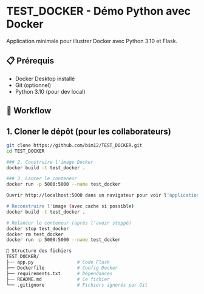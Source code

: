 # TEST_DOCKER - Démo Python avec Docker  

Application minimale pour illustrer Docker avec Python 3.10 et Flask.  

## 📋 Prérequis  
- Docker Desktop installé  
- Git (optionnel)  
- Python 3.10 (pour dev local)  

## 🚀 Workflow  

## 1. Cloner le dépôt (pour les collaborateurs)  
```bash
git clone https://github.com/bim12/TEST_DOCKER.git
cd TEST_DOCKER

### 2. Construire l'image Docker
docker build -t test_docker .

### 3. Lancer le conteneur
docker run -p 5000:5000 --name test_docker

Ouvrir http://localhost:5000 dans un navigateur pour voir l'application en action.

# Reconstruire l'image (avec cache si possible)  
docker build -t test_docker .  

# Relancer le conteneur (après l'avoir stoppé)  
docker stop test_docker  
docker rm test_docker  
docker run -p 5000:5000 --name test_docker

📂 Structure des fichiers
TEST_DOCKER/
├── app.py                # Code Flask
├── Dockerfile            # Config Docker
├── requirements.txt      # Dépendances
├── README.md             # Ce fichier
└── .gitignore            # Fichiers ignorés par Git

